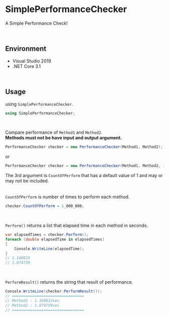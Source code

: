 # SimplePerformanceChecker
A Simple Performance Check!

<br>

## Environment
- Visual Studio 2019
- .NET Core 3.1

<br>

## Usage
using `SimplePerformanceChecker`.
```csharp
using SimplePerformanceChecker;
```

<br>

Compare performance of `Method1` and `Method2`.  
**Methods must not be have input and output argument.**
```csharp
PerformanceChecker checker = new PerformanceChecker(Method1, Method2);
```
or
```csharp
PerformanceChecker checker = new PerformanceChecker(Method1, Method2, 1_000_000);
```
The 3rd argument is `CountOfPerform` that has a default value of 1 and may or may not be included.  
<br>
<br>
`CountOfPerform` is number of times to perform each method.
```csharp
checker.CountOfPerform = 1_000_000;
```

<br>

`Perform()` returns a list that elapsed time in each method in seconds.
```csharp
var elapsedTimes = checker.Perform();
foreach (double elapsedTime in elapsedTimes)
{
    Console.WriteLine(elapsedTime);
}
// 1.160833
// 1.874759
```

<br>

`PerformResult()` returns the string that result of performance. 
```csharp
Console.WriteLine(checker.PerformResult());
// ================================
// Method1 : 1.160833sec
// Method2 : 1.874759sec
// ================================
```
